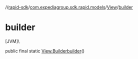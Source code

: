 //[rapid-sdk](../../../index.md)/[com.expediagroup.sdk.rapid.models](../index.md)/[View](index.md)/[builder](builder.md)

# builder

[JVM]\

public final static [View.Builder](-builder/index.md)[builder](builder.md)()
